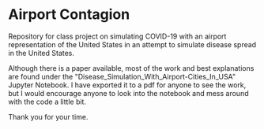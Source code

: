 # Airport Contagion

Repository for class project on simulating COVID-19 with an airport representation of the United States in an attempt to simulate disease spread in the United States.

Although there is a paper available, most of the work and best explanations are found under the "Disease_Simulation_With_Airport-Cities_In_USA" Jupyter Notebook. I have exported it to a pdf for anyone to see the work, but I would encourage anyone to look into the notebook and mess around with the code a little bit.

Thank you for your time.
